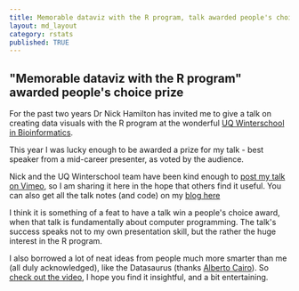 ```yaml
---
title: Memorable dataviz with the R program, talk awarded people's choice prize
layout: md_layout
category: rstats
published: TRUE
---
```


## "Memorable dataviz with the R program" awarded people's choice prize

For the past two years Dr Nick Hamilton has invited me to give a talk on creating data visuals with the R program at the wonderful [UQ Winterschool in
Bioinformatics](http://bioinformatics.org.au/ws17/).

This year I was lucky enough to be awarded a prize for my talk - best speaker from a mid-career presenter, as voted by the audience.

Nick and the UQ Winterschool team have been kind enough to [post my talk on Vimeo](https://vimeo.com/226836846), so I am sharing it here in the hope that others find it useful. You can also get all the talk notes (and code) on my [blog here](http://www.seascapemodels.org/rstats/2017/06/26/dataviz2017_notes0.html)

I think it is something of a feat to have a talk win a people's choice award, when that talk is fundamentally about computer programming. The talk's success speaks not to my own presentation skill, but the rather the huge interest in the R program.

I also borrowed a lot of neat ideas from people much more smarter than me (all duly acknowledged), like the Datasaurus (thanks [Alberto Cairo](http://www.thefunctionalart.com/)). So [check out the video](https://vimeo.com/226836846), I hope you find it insightful, and a bit entertaining.
